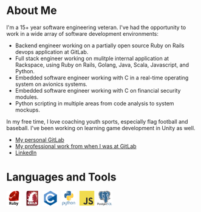 # About Me

I'm a 15+ year software engineering veteran. I've had the opportunity to work in a wide array of software development environments:

- Backend engineer working on a partially open source Ruby on Rails devops application at GitLab.
- Full stack engineer working on mulitple internal application at Rackspace, using Ruby on Rails, Golang, Java, Scala, Javascript, and Python.
- Embedded software engineer working with C in a real-time operating system on avionics systems.
- Embedded software engineer working with C on financial security modules.
- Python scripting in multiple areas from code analysis to system mockups.

In my free time, I love coaching youth sports, especially flag football and baseball. I've been working on learning game development in Unity as well.

- [My personal GitLab](https://gitlab.com/jschafer)
- [My professional work from when I was at GitLab](https://gitlab.com/jschafer-gitlab)
- [LinkedIn](https://www.linkedin.com/in/jonschafer)

# Languages and Tools

<div>
  <img src="https://github.com/devicons/devicon/blob/master/icons/ruby/ruby-original-wordmark.svg" title="Ruby" alt="Ruby" width="40" height="40"/>&nbsp;
  <img src="https://github.com/devicons/devicon/blob/master/icons/rails/rails-original-wordmark.svg" title="Rails" alt="Rails" width="40" height="40"/>&nbsp;
  <img src="https://github.com/devicons/devicon/blob/master/icons/c/c-original.svg" title="Rails" alt="C" width="40" height="40"/>&nbsp;
  <img src="https://github.com/devicons/devicon/blob/master/icons/python/python-original-wordmark.svg" title="Python" alt="Rails" width="40" height="40"/>&nbsp;
  <img src="https://github.com/devicons/devicon/blob/master/icons/javascript/javascript-original.svg" title="JavaScript" alt="Rails" width="40" height="40"/>&nbsp;
  <img src="https://github.com/devicons/devicon/blob/master/icons/postgresql/postgresql-original-wordmark.svg" title="PostgreSQL" alt="Rails" width="40" height="40"/>&nbsp;
</div>
